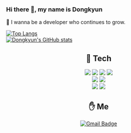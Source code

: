 ### Hi there :wave:, my name is Dongkyun
:seedling: I wanna be a developer who continues to grow.  

[![Top Langs](https://github-readme-stats.vercel.app/api/top-langs/?username=dongkyunkimdev)](https://github.com/dongkyunkimdev)  
[![Dongkyun's GitHub stats](https://github-readme-stats.vercel.app/api?username=dongkyunkimdev)](https://github.com/dongkyunkimdev)
## <div align="center">:hammer: Tech</div>
<div align="center">
  
<img src="https://img.shields.io/badge/Java-007396?style=flat-square&logo=Java&logoColor=white"/> <img src="https://img.shields.io/badge/Spring-6DB33F?style=flat-square&logo=Spring&logoColor=white"/> <img src="https://img.shields.io/badge/SpringBoot-6DB33F?style=flat-square&logo=SpringBoot&logoColor=white"/> <img src="https://img.shields.io/badge/Vue.js-4FC08D?style=flat-square&logo=Vue.js&logoColor=white"/>  
<img src="https://img.shields.io/badge/Oracle-F80000?style=flat-square&logo=Oracle&logoColor=white"/> <img src="https://img.shields.io/badge/MariaDB-003545?style=flat-square&logo=MariaDB&logoColor=white"/>  
<img src="https://img.shields.io/badge/TravisCI-3EAAAF?style=flat-square&logo=TravisCI&logoColor=white"/> <img src="https://img.shields.io/badge/AmazonAWS-232F3E?style=flat-square&logo=AmazonAWS&logoColor=white"/>  

## <div align="center">:hand: Me</div>
[![Gmail Badge](https://img.shields.io/badge/Gmail-d14836?style=flat-square&logo=Gmail&logoColor=white&link=mailto:ddkds66@gmail.com)](mailto:ddkds66@gmail.com)
</div>
